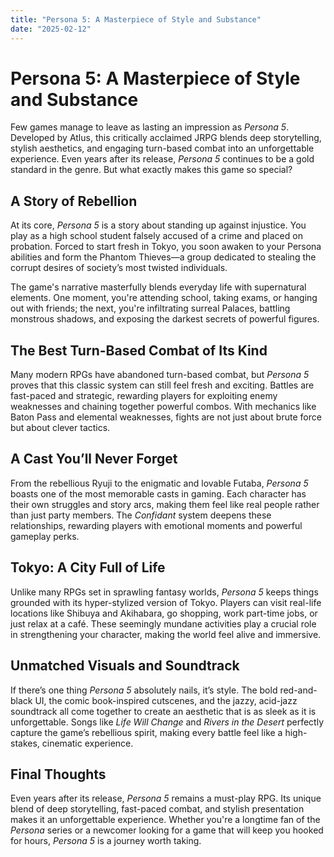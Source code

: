 ```yaml
---
title: "Persona 5: A Masterpiece of Style and Substance"
date: "2025-02-12"
---
```


# Persona 5: A Masterpiece of Style and Substance

Few games manage to leave as lasting an impression as *Persona 5*. Developed by Atlus, this critically acclaimed JRPG blends deep storytelling, stylish aesthetics, and engaging turn-based combat into an unforgettable experience. Even years after its release, *Persona 5* continues to be a gold standard in the genre. But what exactly makes this game so special?

## A Story of Rebellion

At its core, *Persona 5* is a story about standing up against injustice. You play as a high school student falsely accused of a crime and placed on probation. Forced to start fresh in Tokyo, you soon awaken to your Persona abilities and form the Phantom Thieves—a group dedicated to stealing the corrupt desires of society’s most twisted individuals.

The game's narrative masterfully blends everyday life with supernatural elements. One moment, you're attending school, taking exams, or hanging out with friends; the next, you're infiltrating surreal Palaces, battling monstrous shadows, and exposing the darkest secrets of powerful figures.

## The Best Turn-Based Combat of Its Kind

Many modern RPGs have abandoned turn-based combat, but *Persona 5* proves that this classic system can still feel fresh and exciting. Battles are fast-paced and strategic, rewarding players for exploiting enemy weaknesses and chaining together powerful combos. With mechanics like Baton Pass and elemental weaknesses, fights are not just about brute force but about clever tactics.

## A Cast You’ll Never Forget

From the rebellious Ryuji to the enigmatic and lovable Futaba, *Persona 5* boasts one of the most memorable casts in gaming. Each character has their own struggles and story arcs, making them feel like real people rather than just party members. The *Confidant* system deepens these relationships, rewarding players with emotional moments and powerful gameplay perks.

## Tokyo: A City Full of Life

Unlike many RPGs set in sprawling fantasy worlds, *Persona 5* keeps things grounded with its hyper-stylized version of Tokyo. Players can visit real-life locations like Shibuya and Akihabara, go shopping, work part-time jobs, or just relax at a café. These seemingly mundane activities play a crucial role in strengthening your character, making the world feel alive and immersive.

## Unmatched Visuals and Soundtrack

If there’s one thing *Persona 5* absolutely nails, it’s style. The bold red-and-black UI, the comic book-inspired cutscenes, and the jazzy, acid-jazz soundtrack all come together to create an aesthetic that is as sleek as it is unforgettable. Songs like *Life Will Change* and *Rivers in the Desert* perfectly capture the game’s rebellious spirit, making every battle feel like a high-stakes, cinematic experience.

## Final Thoughts

Even years after its release, *Persona 5* remains a must-play RPG. Its unique blend of deep storytelling, fast-paced combat, and stylish presentation makes it an unforgettable experience. Whether you're a longtime fan of the *Persona* series or a newcomer looking for a game that will keep you hooked for hours, *Persona 5* is a journey worth taking.